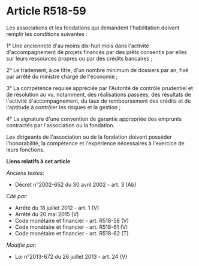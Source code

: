 # Article R518-59

Les associations et les fondations qui demandent l'habilitation doivent remplir les conditions suivantes : 

1° Une ancienneté d'au moins dix-huit mois dans l'activité d'accompagnement de projets financés par des prêts consentis par
elles sur leurs ressources propres ou par des crédits bancaires ; 

2° Le traitement, à ce titre, d'un nombre minimum de dossiers par an, fixé par arrêté du ministre chargé de l'économie ; 

3° La compétence requise appréciée par l'Autorité de contrôle prudentiel et de résolution au vu, notamment, des réalisations
passées, des résultats de l'activité d'accompagnement, du taux de remboursement des crédits et de l'aptitude à contrôler les
risques et la gestion ; 

4° La signature d'une convention de garantie appropriée des emprunts contractés par l'association ou la fondation. 

Les dirigeants de l'association ou de la fondation doivent posséder l'honorabilité, la compétence et l'expérience nécessaires
à l'exercice de leurs fonctions.

**Liens relatifs à cet article**

_Anciens textes_:

  - Décret n°2002-652 du 30 avril 2002 - art. 3 (Ab)

_Cité par_:

  - Arrêté du 18 juillet 2012 - art. 1 (V)
  - Arrêté du 20 mai 2015 (V)
  - Code monétaire et financier - art. R518-58 (V)
  - Code monétaire et financier - art. R518-61 (V)
  - Code monétaire et financier - art. R518-62 (T)

_Modifié par_:

  - Loi n°2013-672 du 26 juillet 2013 - art. 24 (V)

